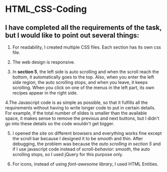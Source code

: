 # HTML_CSS-Coding

 ## I have completed all the requirements of the task, but I would like to point out several things:

1. For readability, I created multiple CSS files. Each section has its own css file.

2. The web design is responsive.

3. In **section 5**, the left side is auto scrolling and when the scroll reach the bottom, it automatically goes to the top. 
Also, when you enter the left side region, the auto scrolling stops, and when you leave, it keeps scrolling. When you click on one of the 
menus in the left part, its own recipes appear in the right side.

4.The Javascript code is as simple as possible, so that it fulfills all the requirements without having to write longer code to put in certain details.
For example, if the total number of slides is smaller than the available space, it makes sense to remove the previous and next buttons,
 but I didn't go into these details so the code wouldn't get bigger.

5. I opened the site on different browsers and everything works fine except the scroll bar because I designed it to be smooth and thin. After debugging, the problem
was because the *auto scrolling in section 5* and if I use javascript code instead of *scroll-behavior: smooth*, the auto scrolling stops, so I used jQuery
for this purpose only.

6. For icons, instead of using *font-awesome library*, I used HTML Entities.
